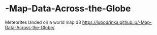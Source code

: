 # -Map-Data-Across-the-Globe
Meteorites landed on a world map d3
https://lubodrinka.github.io/-Map-Data-Across-the-Globe/.
